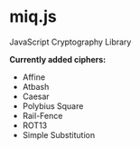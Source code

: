 # miq.js
JavaScript Cryptography Library

**Currently added ciphers:**

- Affine
- Atbash
- Caesar
- Polybius Square
- Rail-Fence
- ROT13
- Simple Substitution